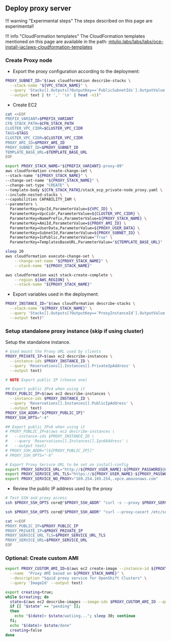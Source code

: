 ## Deploy proxy server

!!! warning "Experimental steps"
    The steps described on this page are experimental!

!!! info "CloudFormation templates"
    The CloudFormation templates mentioned on this page are available in the path:
    [mtulio.labs/labs/labs/ocp-install-iac/aws-cloudformation-templates](https://github.com/mtulio/mtulio.labs/tree/master/labs/ocp-install-iac/aws-cloudformation-templates)


### Create Proxy node

- Export the proxy configuration according to the deployment:

```sh
PROXY_SUBNET_ID="$(aws cloudformation describe-stacks \
  --stack-name "${VPC_STACK_NAME}" \
  --query 'Stacks[].Outputs[?OutputKey==`PublicSubnetIds`].OutputValue' \
  --output text | tr ',' '\n' | head -n1)"
```

- Create EC2

```sh
cat <<EOF
PREFIX_VARIANT=$PREFIX_VARIANT
CFN_STACK_PATH=$CFN_STACK_PATH
CLUSTER_VPC_CIDR=$CLUSTER_VPC_CIDR
TAGS=$TAGS
CLUSTER_VPC_CIDR=$CLUSTER_VPC_CIDR
PROXY_AMI_ID=$PROXY_AMI_ID
PROXY_SUBNET_ID=$PROXY_SUBNET_ID
TEMPLATE_BASE_URL=$TEMPLATE_BASE_URL
EOF

export PROXY_STACK_NAME="${PREFIX_VARIANT}-proxy-09"
aws cloudformation create-change-set \
--stack-name "${PROXY_STACK_NAME}" \
--change-set-name "${PROXY_STACK_NAME}" \
--change-set-type "CREATE" \
--template-body ${CFN_STACK_PATH}/stack_ocp_private-node_proxy.yaml \
--include-nested-stacks \
--capabilities CAPABILITY_IAM \
--parameters \
  ParameterKey=VpcId,ParameterValue=${VPC_ID} \
  ParameterKey=VpcCidr,ParameterValue=${CLUSTER_VPC_CIDR} \
  ParameterKey=NamePrefix,ParameterValue=${PROXY_STACK_NAME} \
  ParameterKey=AmiId,ParameterValue=${PROXY_AMI_ID} \
  ParameterKey=UserData,ParameterValue=${PROXY_USER_DATA} \
  ParameterKey=SubnetId,ParameterValue=${PROXY_SUBNET_ID} \
  ParameterKey=IsPublic,ParameterValue="True" \
  ParameterKey=TemplatesBaseURL,ParameterValue="${TEMPLATE_BASE_URL}"

sleep 20
aws cloudformation execute-change-set \
    --change-set-name "${PROXY_STACK_NAME}" \
    --stack-name "${PROXY_STACK_NAME}"

aws cloudformation wait stack-create-complete \
    --region ${AWS_REGION} \
    --stack-name "${PROXY_STACK_NAME}"
```

- Export variables used in the deployment:

```sh
PROXY_INSTANCE_ID="$(aws cloudformation describe-stacks \
  --stack-name "${PROXY_STACK_NAME}" \
  --query 'Stacks[].Outputs[?OutputKey==`ProxyInstanceId`].OutputValue' \
  --output text)"
```

### Setup standalone proxy instance (skip if using cluster)

Setup the standalone instance.

```sh
# Used mount the Proxy URL used by clients
PROXY_PRIVATE_IP=$(aws ec2 describe-instances \
  --instance-ids $PROXY_INSTANCE_ID \
  --query 'Reservations[].Instances[].PrivateIpAddress' \
  --output text)

# NOTE Export public IP (choose one)

## Export public IPv4 when using it
PROXY_PUBLIC_IP=$(aws ec2 describe-instances \
  --instance-ids $PROXY_INSTANCE_ID \
  --query 'Reservations[].Instances[].PublicIpAddress' \
  --output text)
PROXY_SSH_ADDR="${PROXY_PUBLIC_IP}"
PROXY_SSH_OPTS="-4"

## Export public IPv6 when using it
# PROXY_PUBLIC_IP=$(aws ec2 describe-instances \
#   --instance-ids $PROXY_INSTANCE_ID \
#   --query 'Reservations[].Instances[].Ipv6Address' \
#   --output text)
# PROXY_SSH_ADDR="[${PROXY_PUBLIC_IP}]"
# PROXY_SSH_OPTS="-6"

# Export Proxy Serivce URL to be set on install-config
export PROXY_SERVICE_URL="http://${PROXY_USER_NAME}:${PROXY_PASSWORD}@${PROXY_PRIVATE_IP}:3128"
export PROXY_SERVICE_URL_TLS="https://${PROXY_USER_NAME}:${PROXY_PASSWORD}@${PROXY_PRIVATE_IP}:3130"
export PROXY_SERVICE_NO_PROXY="169.254.169.254,.vpce.amazonaws.com"
```

- Review the public IP address used by the proxy

```sh
# Test SSH and proxy access
ssh $PROXY_SSH_OPTS core@"$PROXY_SSH_ADDR" "curl -s --proxy $PROXY_SERVICE_URL https://mtulio.dev/api/geo" | jq .

ssh $PROXY_SSH_OPTS core@"$PROXY_SSH_ADDR" "curl --proxy-cacert /etc/squid/ca-chain.pem --proxy $PROXY_SERVICE_URL_TLS https://mtulio.dev/api/geo" | jq .

cat <<EOF
PROXY_PUBLIC_IP=$PROXY_PUBLIC_IP
PROXY_PRIVATE_IP=$PROXY_PRIVATE_IP
PROXY_SERVICE_URL_TLS=$PROXY_SERVICE_URL_TLS
PROXY_SERVICE_URL=$PROXY_SERVICE_URL
EOF
```

### Optional: Create custom AMI

```sh
export PROXY_CUSTOM_AMI_ID=$(aws ec2 create-image --instance-id ${PROXY_INSTANCE_ID} \
  --name  "Proxy AMI based on ${PROXY_STACK_NAME}" \
  --description "Squid proxy service for OpenShift Clusters" \
  --query 'ImageId' --output text)

export creating=true;
while $creating; do 
  state=$(aws ec2 describe-images --image-ids $PROXY_CUSTOM_AMI_ID --query 'Images[].State' --output text);
  if [[ "$state" == "pending" ]];
  then
    echo "$(date)> $state/watiing..."; sleep 30; continue
  fi;
  echo "$(date)> $state/done"
  creating=false
done
```